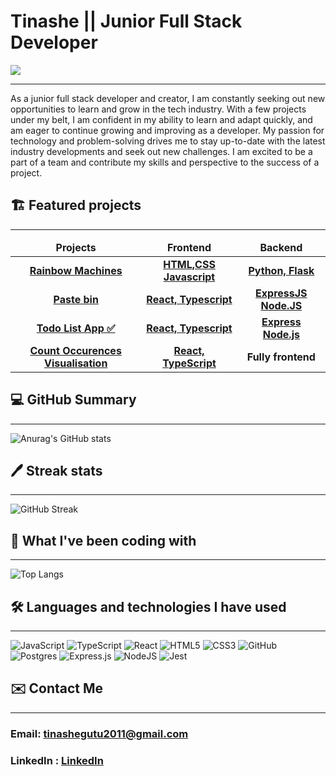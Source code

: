 # Tinashe || Junior Full Stack Developer
![](https://komarev.com/ghpvc/?username=tinashe-gutu&style=flat-square&color=blueviolet)

<hr>
As a junior full stack developer and creator, I am constantly seeking out new opportunities to learn and grow in the tech industry. With a few projects under my belt, I am confident in my ability to learn and adapt quickly, and am eager to continue growing and improving as a developer. My passion for technology and problem-solving drives me to stay up-to-date with the latest industry developments and seek out new challenges. I am excited to be a part of a team and contribute my skills and perspective to the success of a project.

## 🏗️ Featured projects
<hr>

<table>
  <thead align="center">
    <tr border: none;>
      <td><b>Projects</b></td>
      <td><b>Frontend</b></td>
      <td><b>Backend</b></td>
      <!--<td><b>Documentation</b></td>-->
    </tr>
  </thead>
  <tbody>
  <tbody align="center">
     <tr>
      <td><a href="https://youtu.be/hHiwJLfzQRc" target="_blank"><b>Rainbow Machines<b></a></td>
      <td><a href="https://github.com/tinashe-gutu/Rainbow"><b>HTML,CSS Javascript</b></a></td>
      <td><a href="https://github.com/tinashe-gutu/Rainbow"><b>Python, Flask</b></a></td>
      <!--<td><a href="addlinkhere"><b>Documentation</b></a></td>-->
    </tr>
    <tr>
      <td><a href="https://pastebin-tg.netlify.app/" target="_blank"><b>Paste bin<b></a></td>
      <td><a href="https://github.com/tinashe-gutu/pastebin-frontend"><b>React, Typescript</b></a></td>
      <td><a href="https://github.com/tinashe-gutu/pastebin-backend"><b>ExpressJS Node.JS</b></a></td>
      <!--<td><a href="addlinkhere"><b>Documentation</b></a></td>-->
    </tr>
    <tr>
      <td><a href="https://illustrious-froyo-1c4560.netlify.app/" target="_blank"><b>Todo List App ✅<b></a></td>
      <td><a href="https://github.com/tinashe-gutu/to-do-list-frontend"><b>React, Typescript</b></a></td>
      <td><a href="https://github.com/tinashe-gutu/to-do-list-backend"><b>Express Node.js</b></a></td>
      <!--<td><a href="addlinkhere"><b>Documentation</b></a></td>-->
    </tr>
    <tr>
      <td><a href="https://count-occurences-vis.netlify.app/" target="_blank"><b>Count Occurences Visualisation<b></a></td>
      <td><a href="https://github.com/tinashe-gutu/count-occurrences"><b>React, TypeScript</b></a></td>
      <td><b>Fully frontend</b></a></td>
      <!--<td><a href="addlinkhere"><b>Documentation</b></a></td>-->
    </tr>
  </tbody>
</table>


## 💻 GitHub Summary
<hr>

![Anurag's GitHub stats](https://github-readme-stats.vercel.app/api?username=tinashe-gutu&count_private=true&show_icons=true&theme=midnight-purple&card_width=550)

## 🖊️ Streak stats

<hr>

![GitHub Streak](https://streak-stats.demolab.com/?user=tinashe-gutu&theme=midnight-purple)

## 🧰 What I've been coding with

<hr>

![Top Langs](https://github-readme-stats.vercel.app/api/top-langs/?username=tinashe-gutu&layout=compact&theme=midnight-purple&card_width=500)


## 🛠️ Languages and technologies I have used
<hr>

![JavaScript](https://img.shields.io/badge/javascript-%23323330.svg?style=for-the-badge&logo=javascript&logoColor=%23F7DF1E)
![TypeScript](https://img.shields.io/badge/typescript-%23007ACC.svg?style=for-the-badge&logo=typescript&logoColor=white)
![React](https://img.shields.io/badge/react-%2320232a.svg?style=for-the-badge&logo=react&logoColor=%2361DAFB)
![HTML5](https://img.shields.io/badge/html5-%23E34F26.svg?style=for-the-badge&logo=html5&logoColor=white)
![CSS3](https://img.shields.io/badge/css3-%231572B6.svg?style=for-the-badge&logo=css3&logoColor=white)
![GitHub](https://img.shields.io/badge/github-%23121011.svg?style=for-the-badge&logo=github&logoColor=white)
![Postgres](https://img.shields.io/badge/postgres-%23316192.svg?style=for-the-badge&logo=postgresql&logoColor=white)
![Express.js](https://img.shields.io/badge/express.js-%23404d59.svg?style=for-the-badge&logo=express&logoColor=%2361DAFB)
![NodeJS](https://img.shields.io/badge/node.js-6DA55F?style=for-the-badge&logo=node.js&logoColor=white)
![Jest](https://img.shields.io/badge/-jest-%23C21325?style=for-the-badge&logo=jest&logoColor=white)




## ✉️ Contact Me
<hr>

### Email: tinashegutu2011@gmail.com
### LinkedIn : <a href= "https://www.linkedin.com/in/tinashe-gutu-24820818b/"> LinkedIn </a>


